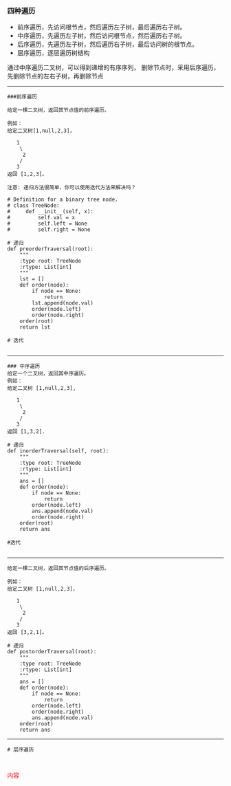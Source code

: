 ### 四种遍历

- 前序遍历，先访问根节点，然后遍历左子树，最后遍历右子树。
- 中序遍历，先遍历左子树，然后访问根节点，然后遍历右子树。
- 后序遍历，先遍历左子树，然后遍历右子树，最后访问树的根节点。
- 层序遍历，逐层遍历树结构

通过中序遍历二叉树，可以得到递增的有序序列，
删除节点时，采用后序遍历，先删除节点的左右子树，再删除节点


---
```
###前序遍历

给定一棵二叉树，返回其节点值的前序遍历。

例如：
给定二叉树[1,null,2,3]，

   1
    \
     2
    /
   3
返回 [1,2,3]。

注意: 递归方法很简单，你可以使用迭代方法来解决吗？
```
```
# Definition for a binary tree node.
# class TreeNode:
#     def __init__(self, x):
#         self.val = x
#         self.left = None
#         self.right = None

# 递归
def preorderTraversal(root):
    """
    :type root: TreeNode
    :rtype: List[int]
    """
    lst = []
    def order(node):
        if node == None:
            return 
        lst.append(node.val)
        order(node.left)
        order(node.right)
    order(root)
    return lst
    
# 迭代


```
---
```
### 中序遍历
给定一个二叉树，返回其中序遍历。
例如：
给定二叉树 [1,null,2,3],

   1
    \
     2
    /
   3
返回 [1,3,2].
```

```
# 递归
def inorderTraversal(self, root):
    """
    :type root: TreeNode
    :rtype: List[int]
    """
    ans = []
    def order(node):
        if node == None:
            return
        order(node.left)
        ans.append(node.val)
        order(node.right)
    order(root)
    return ans
    
#迭代


```
---
```
给定一棵二叉树，返回其节点值的后序遍历。

例如：
给定二叉树 [1,null,2,3]，

   1
    \
     2
    /
   3
返回 [3,2,1]。

```
```
# 递归
def postorderTraversal(root):
    """
    :type root: TreeNode
    :rtype: List[int]
    """
    ans = []
    def order(node):
        if node == None:
            return 
        order(node.left)
        order(node.right)
        ans.append(node.val)
    order(root)
    return ans
```
---

```
# 层序遍历
```


```


```

<font color=red>内容</font>
